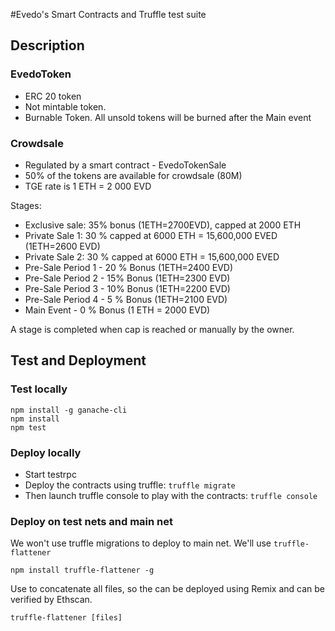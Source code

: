 #Evedo's Smart Contracts and Truffle test suite


## Description


### EvedoToken

* ERC 20 token 
* Not mintable token. 
* Burnable Token. All unsold tokens will be burned after the Main event

### Crowdsale

* Regulated by a smart contract - EvedoTokenSale
* 50% of the tokens are available for crowdsale (80M)
* TGE rate is 1 ETH = 2 000 EVD

Stages:

* Exclusive sale: 35% bonus (1ETH=2700EVD), capped at 2000 ETH
* Private Sale 1: 30 % capped at 6000 ETH = 15,600,000 EVED (1ETH=2600 EVD)
* Private Sale 2: 30 % capped at 6000 ETH = 15,600,000 EVED 
* Pre-Sale Period 1 - 20 % Bonus (1ETH=2400 EVD)
* Pre-Sale Period 2 - 15% Bonus  (1ETH=2300 EVD)
* Pre-Sale Period 3  - 10% Bonus (1ETH=2200 EVD)
* Pre-Sale Period 4 - 5 % Bonus (1ETH=2100 EVD)
* Main Event - 0 % Bonus (1 ETH = 2000 EVD)  

A stage is completed when cap is reached or manually by the owner.


## Test and Deployment

### Test locally

    npm install -g ganache-cli
    npm install
    npm test
    
### Deploy locally

* Start testrpc
* Deploy the contracts using truffle: ```truffle migrate```
* Then launch truffle console to play with the contracts: ```truffle console```  

### Deploy on test nets and main net

We won't use truffle migrations to deploy to main net. We'll use ```truffle-flattener```

```npm install truffle-flattener -g```

Use to concatenate all files, so the can be deployed using Remix and can be verified by Ethscan.

```truffle-flattener [files]```
